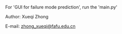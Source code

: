 For 'GUI for failure mode prediction', run the 'main.py'

Author: Xueqi Zhong

E-mail: zhong_xueqi@fafu.edu.cn
